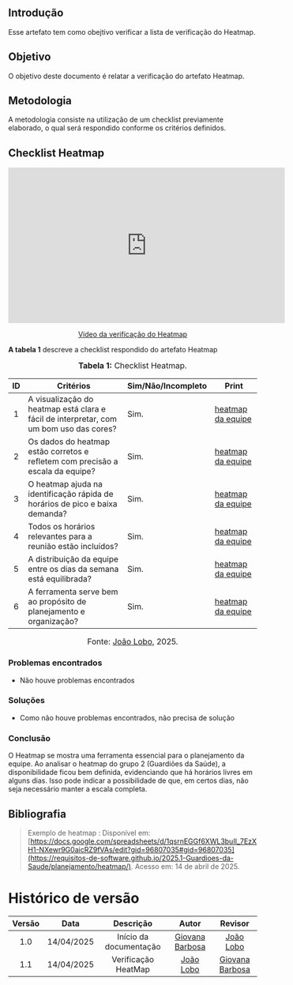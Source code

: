 ## Introdução

Esse artefato tem como obejtivo verificar a lista de verificação do Heatmap.

## Objetivo

O objetivo deste documento é relatar a verificação do artefato Heatmap.

## Metodologia

A metodologia consiste na utilização de um checklist previamente elaborado, o qual será respondido conforme os critérios definidos.

## Checklist Heatmap

<p style="text-align: center"><iframe width="560" height="315" src="https://youtu.be/ZnasRnQAxwA" title="YouTube video player" frameborder="0" allow="accelerometer; autoplay; clipboard-write; encrypted-media; gyroscope; picture-in-picture; web-share" referrerpolicy="strict-origin-when-cross-origin" allowfullscreen></iframe></p>
<p style="text-align: center"><a href="https://youtu.be/ZnasRnQAxwA" target="blanket">Vídeo da verificação do Heatmap</a></p>

**A tabela 1** descreve a checklist respondido do artefato Heatmap

<font size="3"><p style="text-align: center">**Tabela 1:** Checklist Heatmap.</p></font>

| ID  | Critérios                                                                              | Sim/Não/Incompleto | Print                                                                                                         |
| :-: | -------------------------------------------------------------------------------------- | ------------------ | ------------------------------------------------------------------------------------------------------------- |
|  1  | A visualização do heatmap está clara e fácil de interpretar, com um bom uso das cores? | Sim.               | [heatmap da equipe](https://requisitos-de-software.github.io/2025.1-Guardioes-da-Saude/planejamento/heatmap/) |
|  2  | Os dados do heatmap estão corretos e refletem com precisão a escala da equipe?         | Sim.               | [heatmap da equipe](https://requisitos-de-software.github.io/2025.1-Guardioes-da-Saude/planejamento/heatmap/) |
|  3  | O heatmap ajuda na identificação rápida de horários de pico e baixa demanda?           | Sim.               | [heatmap da equipe](https://requisitos-de-software.github.io/2025.1-Guardioes-da-Saude/planejamento/heatmap/) |
|  4  |Todos os horários relevantes para a reunião estão incluídos?                           | Sim.               | [heatmap da equipe](https://requisitos-de-software.github.io/2025.1-Guardioes-da-Saude/planejamento/heatmap/) |
|  5  | A distribuição da equipe entre os dias da semana está equilibrada?                     | Sim.               | [heatmap da equipe](https://requisitos-de-software.github.io/2025.1-Guardioes-da-Saude/planejamento/heatmap/) |
|  6  | A ferramenta serve bem ao propósito de planejamento e organização?                     | Sim.               | [heatmap da equipe](https://requisitos-de-software.github.io/2025.1-Guardioes-da-Saude/planejamento/heatmap/) |

<font size="3"><p style="text-align: center">Fonte: [João Lobo](https://github.com/joaolobo10), 2025.</p></font>

### Problemas encontrados

- Não houve problemas encontrados

### Soluções

- Como não houve problemas encontrados, não precisa de solução

### Conclusão

O Heatmap se mostra uma ferramenta essencial para o planejamento da equipe. Ao analisar o heatmap do grupo 2 (Guardiões da Saúde), a disponibilidade ficou bem definida, evidenciando que há horários livres em alguns dias. Isso pode indicar a possibilidade de que, em certos dias, não seja necessário manter a escala completa.

## Bibliografia

> Exemplo de heatmap : Disponível em: [https://docs.google.com/spreadsheets/d/1qsrnEGGf6XWL3buII_7EzXH1-NXewr9G0aicRZ9fVAs/edit?gid=96807035#gid=96807035](https://requisitos-de-software.github.io/2025.1-Guardioes-da-Saude/planejamento/heatmap/). Acesso em: 14 de abril de 2025.

# Histórico de versão

| Versão |    Data    |       Descrição        |                     Autor                     |                    Revisor                    |
| :----: | :--------: | :--------------------: | :-------------------------------------------: | :-------------------------------------------: |
|  1.0   | 14/04/2025 | Início da documentação | [Giovana Barbosa ](https://github.com/gio221) |  [João Lobo](https://github.com/joaolobo10)   |
|  1.1   | 14/04/2025 |  Verificação HeatMap   |  [João Lobo](https://github.com/joaolobo10)   | [Giovana Barbosa ](https://github.com/gio221) |
